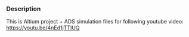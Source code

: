 ### Description
This is Altium project + ADS simulation files for following youtube video: https://youtu.be/4nEd1jTTIUQ
